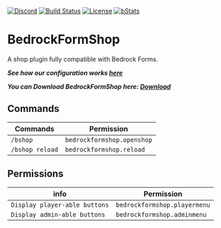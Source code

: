 [![Discord](https://img.shields.io/discord/853331530004299807?color=7289da&label=discord&logo=discord&logoColor=white)](https://discord.gg/M2SvqCu4e9)
[![Build Status](https://ci.kejona.dev/job/BedrockFormShop/job/master/badge/icon)](https://ci.kejona.dev/job/BedrockFormShop/job/master)
[![License](https://img.shields.io/badge/License-GPL-orange)](https://github.com/kejonaMC/BedrockFormShop/blob/master/License)
[![bStats](https://img.shields.io/badge/bStats-click%20me-yellow)](https://bstats.org/plugin/bungeecord/GeyserUpdater/16668)

# BedrockFormShop
A shop plugin fully compatible with Bedrock Forms.

_**See how our configuration works [here](https://github.com/kejonaMC/BedrockFormShop/wiki)**_

_**You can Download BedrockFormShop here: [Download](https://ci.kejona.dev/job/BedrockFormShop/job/master/)**_

## Commands

| Commands | Permission |
| --- | --- |
| `/bshop` | `bedrockformshop.openshop` |
| `/bshop reload` | `bedrockformshop.reload` |

## Permissions

| info | Permission |
| --- | --- |
| `Display player-able buttons` | `bedrockformshop.playermenu` |
| `Display admin-able buttons` | `bedrockformshop.adminmenu` |
